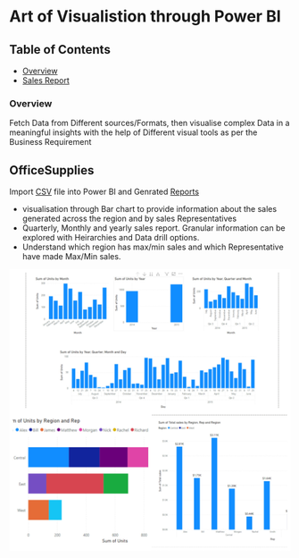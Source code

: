 
# Art of Visualistion through Power BI

## Table of Contents

* [Overview](#overview)
* [Sales Report](#OfficeSupplies)

### Overview

Fetch Data from Different sources/Formats, then visualise complex Data in a meaningful insights with the help of Different visual tools as per the Business Requirement

## OfficeSupplies

Import [CSV](https://github.com/varma-prasad/Power-BI-Visualization/blob/main/Datasets/P6-OfficeSupplies.csv) file into Power BI and Genrated [Reports](https://github.com/varma-prasad/Power-BI-Visualization/blob/main/OfficeSupplies.pdf)
* visualisation through Bar chart to provide information about the sales generated across the region and by sales Representatives
* Quarterly, Monthly and yearly sales report. Granular information can be explored with Heirarchies and Data drill options.
* Understand which region has max/min sales and which Representative have made Max/Min sales.


![Sales](https://raw.githubusercontent.com/varma-prasad/Power-BI-Visualization/main/Images/Sales.jpg)

